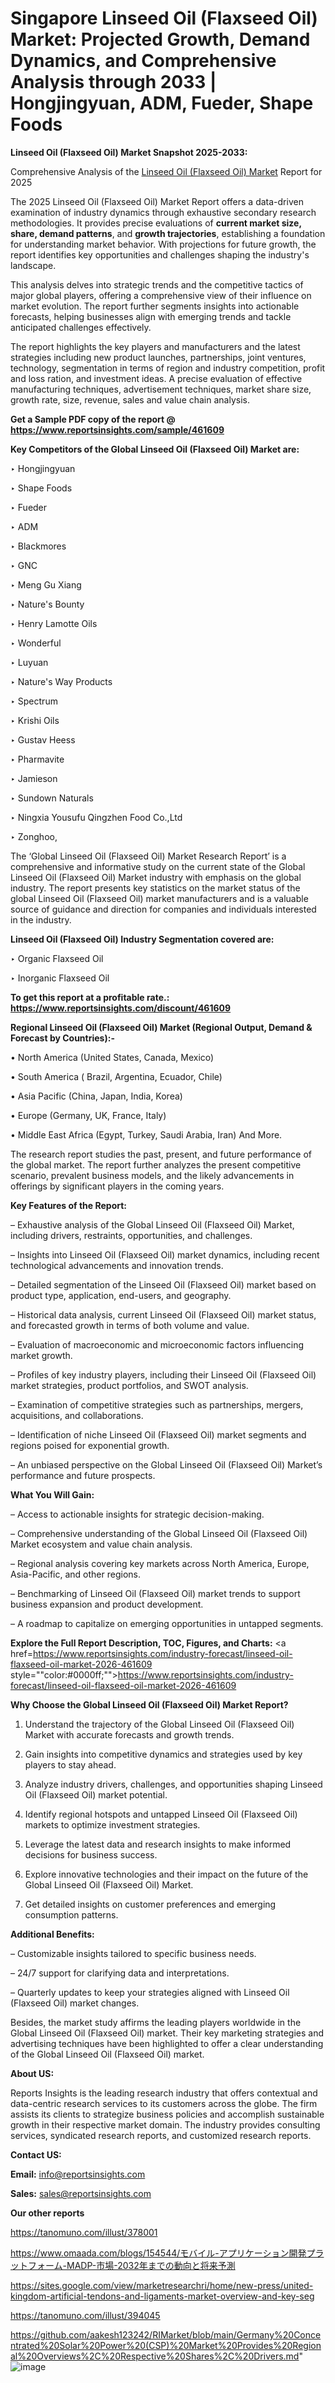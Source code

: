 # Singapore Linseed Oil (Flaxseed Oil) Market: Projected Growth, Demand Dynamics, and Comprehensive Analysis through 2033 | Hongjingyuan, ADM, Fueder, Shape Foods

<strong>Linseed Oil (Flaxseed Oil) Market Snapshot 2025-2033:</strong>

Comprehensive Analysis of the <a href=https://www.reportsinsights.com/sample/461609>Linseed Oil (Flaxseed Oil) Market</a> Report for 2025

The 2025 Linseed Oil (Flaxseed Oil) Market Report offers a data-driven examination of industry dynamics through exhaustive secondary research methodologies. It provides precise evaluations of <strong>current market size, share, demand patterns</strong>, and <strong>growth trajectories</strong>, establishing a foundation for understanding market behavior. With projections for future growth, the report identifies key opportunities and challenges shaping the industry's landscape.

This analysis delves into strategic trends and the competitive tactics of major global players, offering a comprehensive view of their influence on market evolution. The report further segments insights into actionable forecasts, helping businesses align with emerging trends and tackle anticipated challenges effectively.

The report highlights the key players and manufacturers and the latest strategies including new product launches, partnerships, joint ventures, technology, segmentation in terms of region and industry competition, profit and loss ration, and investment ideas. A precise evaluation of effective manufacturing techniques, advertisement techniques, market share size, growth rate, size, revenue, sales and value chain analysis.

<strong>Get a Sample PDF copy of the report @ <a href=https://www.reportsinsights.com/sample/461609 style=color:#0000ff;>https://www.reportsinsights.com/sample/461609</a></strong>

<strong>Key Competitors of the Global Linseed Oil (Flaxseed Oil) Market are:</strong>

‣ Hongjingyuan

‣ Shape Foods

‣ Fueder

‣ ADM

‣ Blackmores

‣ GNC

‣ Meng Gu Xiang

‣ Nature's Bounty

‣ Henry Lamotte Oils

‣ Wonderful

‣ Luyuan

‣ Nature's Way Products

‣ Spectrum

‣ Krishi Oils

‣ Gustav Heess

‣ Pharmavite

‣ Jamieson

‣ Sundown Naturals

‣ Ningxia Yousufu Qingzhen Food Co.,Ltd

‣ Zonghoo,

The ‘Global Linseed Oil (Flaxseed Oil) Market Research Report’ is a comprehensive and informative study on the current state of the Global Linseed Oil (Flaxseed Oil) Market industry with emphasis on the global industry. The report presents key statistics on the market status of the global Linseed Oil (Flaxseed Oil) market manufacturers and is a valuable source of guidance and direction for companies and individuals interested in the industry.

<strong>Linseed Oil (Flaxseed Oil) Industry Segmentation covered are:</strong>

‣ Organic Flaxseed Oil

‣ Inorganic Flaxseed Oil

<strong>To get this report at a profitable rate.: <a href=https://www.reportsinsights.com/discount/461609 style=color:#0000ff;>https://www.reportsinsights.com/discount/461609</a></strong>

<strong>Regional Linseed Oil (Flaxseed Oil) Market (Regional Output, Demand &amp; Forecast by Countries):-</strong>

• North America (United States, Canada, Mexico)

• South America ( Brazil, Argentina, Ecuador, Chile)

• Asia Pacific (China, Japan, India, Korea)

• Europe (Germany, UK, France, Italy)

• Middle East Africa (Egypt, Turkey, Saudi Arabia, Iran) And More.

The research report studies the past, present, and future performance of the global market. The report further analyzes the present competitive scenario, prevalent business models, and the likely advancements in offerings by significant players in the coming years.

<strong>Key Features of the Report:</strong>

– Exhaustive analysis of the Global Linseed Oil (Flaxseed Oil) Market, including drivers, restraints, opportunities, and challenges.

– Insights into Linseed Oil (Flaxseed Oil) market dynamics, including recent technological advancements and innovation trends.

– Detailed segmentation of the Linseed Oil (Flaxseed Oil) market based on product type, application, end-users, and geography.

– Historical data analysis, current Linseed Oil (Flaxseed Oil) market status, and forecasted growth in terms of both volume and value.

– Evaluation of macroeconomic and microeconomic factors influencing market growth.

– Profiles of key industry players, including their Linseed Oil (Flaxseed Oil) market strategies, product portfolios, and SWOT analysis.

– Examination of competitive strategies such as partnerships, mergers, acquisitions, and collaborations.

– Identification of niche Linseed Oil (Flaxseed Oil) market segments and regions poised for exponential growth.

– An unbiased perspective on the Global Linseed Oil (Flaxseed Oil) Market’s performance and future prospects.

<strong>What You Will Gain:</strong>

– Access to actionable insights for strategic decision-making.

– Comprehensive understanding of the Global Linseed Oil (Flaxseed Oil) Market ecosystem and value chain analysis.

– Regional analysis covering key markets across North America, Europe, Asia-Pacific, and other regions.

– Benchmarking of Linseed Oil (Flaxseed Oil) market trends to support business expansion and product development.

– A roadmap to capitalize on emerging opportunities in untapped segments.

<strong>Explore the Full Report Description, TOC, Figures, and Charts:</strong>
<a href=https://www.reportsinsights.com/industry-forecast/linseed-oil-flaxseed-oil-market-2026-461609 style=""color:#0000ff;"">https://www.reportsinsights.com/industry-forecast/linseed-oil-flaxseed-oil-market-2026-461609</a>

<strong>Why Choose the Global Linseed Oil (Flaxseed Oil) Market Report?</strong>

1. Understand the trajectory of the Global Linseed Oil (Flaxseed Oil) Market with accurate forecasts and growth trends.

2. Gain insights into competitive dynamics and strategies used by key players to stay ahead.

3. Analyze industry drivers, challenges, and opportunities shaping Linseed Oil (Flaxseed Oil) market potential.

4. Identify regional hotspots and untapped Linseed Oil (Flaxseed Oil) markets to optimize investment strategies.

5. Leverage the latest data and research insights to make informed decisions for business success.

6. Explore innovative technologies and their impact on the future of the Global Linseed Oil (Flaxseed Oil) Market.

7. Get detailed insights on customer preferences and emerging consumption patterns.

<strong>Additional Benefits:</strong>

– Customizable insights tailored to specific business needs.

– 24/7 support for clarifying data and interpretations.

– Quarterly updates to keep your strategies aligned with Linseed Oil (Flaxseed Oil) market changes.

Besides, the market study affirms the leading players worldwide in the Global Linseed Oil (Flaxseed Oil) market. Their key marketing strategies and advertising techniques have been highlighted to offer a clear understanding of the Global Linseed Oil (Flaxseed Oil) market.

<strong><strong>About US</strong>:</strong>

Reports Insights is the leading research industry that offers contextual and data-centric research services to its customers across the globe. The firm assists its clients to strategize business policies and accomplish sustainable growth in their respective market domain. The industry provides consulting services, syndicated research reports, and customized research reports.

<strong>Contact US:</strong>

<p class=><b>Email:</b> <a href=mailto:info@reportsinsights.com>info@reportsinsights.com</a></p>
<p class=><b>Sales:</b> <a href=mailto:sales@reportsinsights.com>sales@reportsinsights.com</a></p>

<strong>Our other reports</strong>

<a href=https://tanomuno.com/illust/378001>https://tanomuno.com/illust/378001</a>

<a href=https://www.omaada.com/blogs/154544/モバイル-アプリケーション開発プラットフォーム-MADP-市場-2032年までの動向と将来予測>https://www.omaada.com/blogs/154544/モバイル-アプリケーション開発プラットフォーム-MADP-市場-2032年までの動向と将来予測</a>

<a href=https://sites.google.com/view/marketresearchri/home/new-press/united-kingdom-artificial-tendons-and-ligaments-market-overview-and-key-seg>https://sites.google.com/view/marketresearchri/home/new-press/united-kingdom-artificial-tendons-and-ligaments-market-overview-and-key-seg</a>

<a href=https://tanomuno.com/illust/394045>https://tanomuno.com/illust/394045</a>

<a href=https://github.com/aakesh123242/RIMarket/blob/main/Germany%20Concentrated%20Solar%20Power%20(CSP)%20Market%20Provides%20Regional%20Overviews%2C%20Respective%20Shares%2C%20Drivers.md>https://github.com/aakesh123242/RIMarket/blob/main/Germany%20Concentrated%20Solar%20Power%20(CSP)%20Market%20Provides%20Regional%20Overviews%2C%20Respective%20Shares%2C%20Drivers.md</a>"
![image](https://github.com/user-attachments/assets/39389bed-1ba8-4113-bce9-cd844fc9f8e7)
